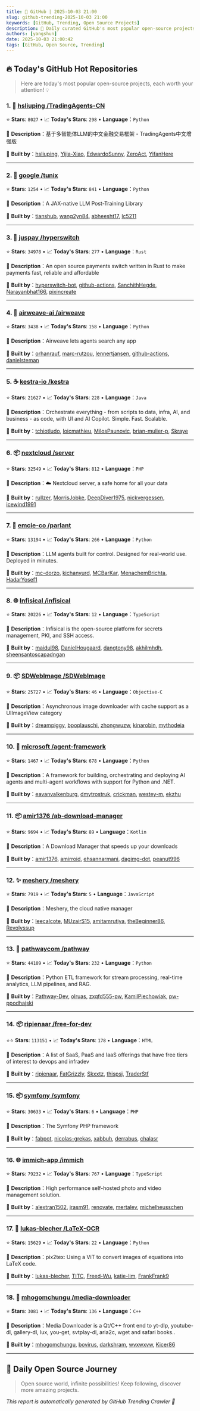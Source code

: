 ```yaml
---
title: 🚀 GitHub | 2025-10-03 21:00
slug: github-trending-2025-10-03 21:00
keywords: [GitHub, Trending, Open Source Projects]
description: 🌟 Daily curated GitHub's most popular open-source projects to help you stay on the pulse of technology!
authors: [yangshun]
date: 2025-10-03 21:00:42
tags: [GitHub, Open Source, Trending]
---
```


## 🔥 Today's GitHub Hot Repositories

> Here are today's most popular open-source projects, each worth your attention! 💡

### 1. 🐍 [hsliuping /TradingAgents-CN](https://github.com/hsliuping/TradingAgents-CN)

⭐ **Stars**: `8027`   •   📈 **Today's Stars**: `298`   •   **Language**：`Python`

📝 **Description**：基于多智能体LLM的中文金融交易框架 - TradingAgents中文增强版

🤝 **Built by**：[hsliuping](https://github.com/hsliuping), [Yijia-Xiao](https://github.com/Yijia-Xiao), [EdwardoSunny](https://github.com/EdwardoSunny), [ZeroAct](https://github.com/ZeroAct), [YifanHere](https://github.com/YifanHere)

---

### 2. 🐍 [google /tunix](https://github.com/google/tunix)

⭐ **Stars**: `1254`   •   📈 **Today's Stars**: `841`   •   **Language**：`Python`

📝 **Description**：A JAX-native LLM Post-Training Library

🤝 **Built by**：[tianshub](https://github.com/tianshub), [wang2yn84](https://github.com/wang2yn84), [abheesht17](https://github.com/abheesht17), [lc5211](https://github.com/lc5211)

---

### 3. 🦀 [juspay /hyperswitch](https://github.com/juspay/hyperswitch)

⭐ **Stars**: `34978`   •   📈 **Today's Stars**: `277`   •   **Language**：`Rust`

📝 **Description**：An open source payments switch written in Rust to make payments fast, reliable and affordable

🤝 **Built by**：[hyperswitch-bot](https://github.com/hyperswitch-bot), [github-actions](https://github.com/github-actions), [SanchithHegde](https://github.com/SanchithHegde), [Narayanbhat166](https://github.com/Narayanbhat166), [pixincreate](https://github.com/pixincreate)

---

### 4. 🐍 [airweave-ai /airweave](https://github.com/airweave-ai/airweave)

⭐ **Stars**: `3438`   •   📈 **Today's Stars**: `158`   •   **Language**：`Python`

📝 **Description**：Airweave lets agents search any app

🤝 **Built by**：[orhanrauf](https://github.com/orhanrauf), [marc-rutzou](https://github.com/marc-rutzou), [lennertjansen](https://github.com/lennertjansen), [github-actions](https://github.com/github-actions), [danielsteman](https://github.com/danielsteman)

---

### 5. ☕ [kestra-io /kestra](https://github.com/kestra-io/kestra)

⭐ **Stars**: `21627`   •   📈 **Today's Stars**: `228`   •   **Language**：`Java`

📝 **Description**：Orchestrate everything - from scripts to data, infra, AI, and business - as code, with UI and AI Copilot. Simple. Fast. Scalable.

🤝 **Built by**：[tchiotludo](https://github.com/tchiotludo), [loicmathieu](https://github.com/loicmathieu), [MilosPaunovic](https://github.com/MilosPaunovic), [brian-mulier-p](https://github.com/brian-mulier-p), [Skraye](https://github.com/Skraye)

---

### 6. 📦 [nextcloud /server](https://github.com/nextcloud/server)

⭐ **Stars**: `32549`   •   📈 **Today's Stars**: `812`   •   **Language**：`PHP`

📝 **Description**：☁️ Nextcloud server, a safe home for all your data

🤝 **Built by**：[rullzer](https://github.com/rullzer), [MorrisJobke](https://github.com/MorrisJobke), [DeepDiver1975](https://github.com/DeepDiver1975), [nickvergessen](https://github.com/nickvergessen), [icewind1991](https://github.com/icewind1991)

---

### 7. 🐍 [emcie-co /parlant](https://github.com/emcie-co/parlant)

⭐ **Stars**: `13194`   •   📈 **Today's Stars**: `266`   •   **Language**：`Python`

📝 **Description**：LLM agents built for control. Designed for real-world use. Deployed in minutes.

🤝 **Built by**：[mc-dorzo](https://github.com/mc-dorzo), [kichanyurd](https://github.com/kichanyurd), [MCBarKar](https://github.com/MCBarKar), [MenachemBrichta](https://github.com/MenachemBrichta), [HadarYosef1](https://github.com/HadarYosef1)

---

### 8. 🌐 [Infisical /infisical](https://github.com/Infisical/infisical)

⭐ **Stars**: `20226`   •   📈 **Today's Stars**: `12`   •   **Language**：`TypeScript`

📝 **Description**：Infisical is the open-source platform for secrets management, PKI, and SSH access.

🤝 **Built by**：[maidul98](https://github.com/maidul98), [DanielHougaard](https://github.com/DanielHougaard), [dangtony98](https://github.com/dangtony98), [akhilmhdh](https://github.com/akhilmhdh), [sheensantoscapadngan](https://github.com/sheensantoscapadngan)

---

### 9. 📦 [SDWebImage /SDWebImage](https://github.com/SDWebImage/SDWebImage)

⭐ **Stars**: `25727`   •   📈 **Today's Stars**: `46`   •   **Language**：`Objective-C`

📝 **Description**：Asynchronous image downloader with cache support as a UIImageView category

🤝 **Built by**：[dreampiggy](https://github.com/dreampiggy), [bpoplauschi](https://github.com/bpoplauschi), [zhongwuzw](https://github.com/zhongwuzw), [kinarobin](https://github.com/kinarobin), [mythodeia](https://github.com/mythodeia)

---

### 10. 🐍 [microsoft /agent-framework](https://github.com/microsoft/agent-framework)

⭐ **Stars**: `1467`   •   📈 **Today's Stars**: `678`   •   **Language**：`Python`

📝 **Description**：A framework for building, orchestrating and deploying AI agents and multi-agent workflows with support for Python and .NET.

🤝 **Built by**：[eavanvalkenburg](https://github.com/eavanvalkenburg), [dmytrostruk](https://github.com/dmytrostruk), [crickman](https://github.com/crickman), [westey-m](https://github.com/westey-m), [ekzhu](https://github.com/ekzhu)

---

### 11. 📦 [amir1376 /ab-download-manager](https://github.com/amir1376/ab-download-manager)

⭐ **Stars**: `9694`   •   📈 **Today's Stars**: `89`   •   **Language**：`Kotlin`

📝 **Description**：A Download Manager that speeds up your downloads

🤝 **Built by**：[amir1376](https://github.com/amir1376), [amirroid](https://github.com/amirroid), [ehsannarmani](https://github.com/ehsannarmani), [dagimg-dot](https://github.com/dagimg-dot), [peanut996](https://github.com/peanut996)

---

### 12. ✨ [meshery /meshery](https://github.com/meshery/meshery)

⭐ **Stars**: `7919`   •   📈 **Today's Stars**: `5`   •   **Language**：`JavaScript`

📝 **Description**：Meshery, the cloud native manager

🤝 **Built by**：[leecalcote](https://github.com/leecalcote), [MUzairS15](https://github.com/MUzairS15), [amitamrutiya](https://github.com/amitamrutiya), [theBeginner86](https://github.com/theBeginner86), [Revolyssup](https://github.com/Revolyssup)

---

### 13. 🐍 [pathwaycom /pathway](https://github.com/pathwaycom/pathway)

⭐ **Stars**: `44109`   •   📈 **Today's Stars**: `232`   •   **Language**：`Python`

📝 **Description**：Python ETL framework for stream processing, real-time analytics, LLM pipelines, and RAG.

🤝 **Built by**：[Pathway-Dev](https://github.com/Pathway-Dev), [olruas](https://github.com/olruas), [zxqfd555-pw](https://github.com/zxqfd555-pw), [KamilPiechowiak](https://github.com/KamilPiechowiak), [pw-ppodhajski](https://github.com/pw-ppodhajski)

---

### 14. 📦 [ripienaar /free-for-dev](https://github.com/ripienaar/free-for-dev)

⭐⭐ **Stars**: `113151`   •   📈 **Today's Stars**: `178`   •   **Language**：`HTML`

📝 **Description**：A list of SaaS, PaaS and IaaS offerings that have free tiers of interest to devops and infradev

🤝 **Built by**：[ripienaar](https://github.com/ripienaar), [FatGrizzly](https://github.com/FatGrizzly), [Skxxtz](https://github.com/Skxxtz), [thispsj](https://github.com/thispsj), [TraderStf](https://github.com/TraderStf)

---

### 15. 📦 [symfony /symfony](https://github.com/symfony/symfony)

⭐ **Stars**: `30633`   •   📈 **Today's Stars**: `6`   •   **Language**：`PHP`

📝 **Description**：The Symfony PHP framework

🤝 **Built by**：[fabpot](https://github.com/fabpot), [nicolas-grekas](https://github.com/nicolas-grekas), [xabbuh](https://github.com/xabbuh), [derrabus](https://github.com/derrabus), [chalasr](https://github.com/chalasr)

---

### 16. 🌐 [immich-app /immich](https://github.com/immich-app/immich)

⭐ **Stars**: `79232`   •   📈 **Today's Stars**: `767`   •   **Language**：`TypeScript`

📝 **Description**：High performance self-hosted photo and video management solution.

🤝 **Built by**：[alextran1502](https://github.com/alextran1502), [jrasm91](https://github.com/jrasm91), [renovate](https://github.com/renovate), [mertalev](https://github.com/mertalev), [michelheusschen](https://github.com/michelheusschen)

---

### 17. 🐍 [lukas-blecher /LaTeX-OCR](https://github.com/lukas-blecher/LaTeX-OCR)

⭐ **Stars**: `15629`   •   📈 **Today's Stars**: `22`   •   **Language**：`Python`

📝 **Description**：pix2tex: Using a ViT to convert images of equations into LaTeX code.

🤝 **Built by**：[lukas-blecher](https://github.com/lukas-blecher), [TITC](https://github.com/TITC), [Freed-Wu](https://github.com/Freed-Wu), [katie-lim](https://github.com/katie-lim), [FrankFrank9](https://github.com/FrankFrank9)

---

### 18. 🔧 [mhogomchungu /media-downloader](https://github.com/mhogomchungu/media-downloader)

⭐ **Stars**: `3081`   •   📈 **Today's Stars**: `136`   •   **Language**：`C++`

📝 **Description**：Media Downloader is a Qt/C++ front end to yt-dlp, youtube-dl, gallery-dl, lux, you-get, svtplay-dl, aria2c, wget and safari books..

🤝 **Built by**：[mhogomchungu](https://github.com/mhogomchungu), [bovirus](https://github.com/bovirus), [darkshram](https://github.com/darkshram), [wvxwxvw](https://github.com/wvxwxvw), [Kicer86](https://github.com/Kicer86)

---

## 🌈 Daily Open Source Journey

> Open source world, infinite possibilities! Keep following, discover more amazing projects.

*This report is automatically generated by GitHub Trending Crawler 🤖*
